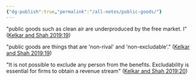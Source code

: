 ```yaml
---
{"dg-publish":true,"permalink":"/all-notes/public-goods/"}
---
```



"public goods such as clean air are underproduced by the free market. I" ([Kelkar and Shah 2019:19](zotero://open-pdf/library/items/EW52ATBW?page=19))

"public goods are things that are 'non-rival' and 'non-excludable'." ([Kelkar and Shah 2019:19](zotero://open-pdf/library/items/EW52ATBW?page=19))

"It is not possible to exclude any person from the benefits. Excludability is essential for firms to obtain a revenue stream" ([Kelkar and Shah 2019:20](zotero://open-pdf/library/items/EW52ATBW?page=20))
